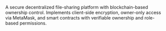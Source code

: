A secure decentralized file-sharing platform with blockchain-based ownership control. Implements client-side encryption, owner-only access via MetaMask, and smart contracts with verifiable ownership and role-based permissions.
